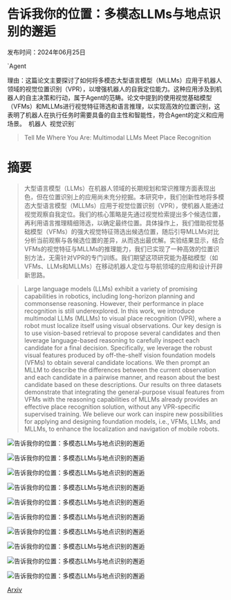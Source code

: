# 告诉我你的位置：多模态LLMs与地点识别的邂逅

发布时间：2024年06月25日

`Agent

理由：这篇论文主要探讨了如何将多模态大型语言模型（MLLMs）应用于机器人领域的视觉位置识别（VPR），以增强机器人的自我定位能力。这种应用涉及到机器人的自主决策和行动，属于Agent的范畴。论文中提到的使用视觉基础模型（VFMs）和MLLMs进行视觉特征筛选和语言推理，以实现高效的位置识别，这表明了机器人在执行任务时需要具备的自主性和智能性，符合Agent的定义和应用场景。` `机器人` `视觉识别`

> Tell Me Where You Are: Multimodal LLMs Meet Place Recognition

# 摘要

> 大型语言模型（LLMs）在机器人领域的长期规划和常识推理方面表现出色，但在位置识别上的应用尚未充分挖掘。本研究中，我们创新性地将多模态大型语言模型（MLLMs）应用于视觉位置识别（VPR），使机器人能通过视觉观察自我定位。我们的核心策略是先通过视觉检索提出多个候选位置，再利用语言推理精细筛选，以确定最终位置。具体操作上，我们借助视觉基础模型（VFMs）的强大视觉特征筛选出候选位置，随后引导MLLMs对比分析当前观察与各候选位置的差异，从而选出最优解。实验结果显示，结合VFMs的视觉特征与MLLMs的推理能力，我们已实现了一种高效的位置识别方法，无需针对VPR的专门训练。我们期望这项研究能为基础模型（如VFMs、LLMs和MLLMs）在移动机器人定位与导航领域的应用和设计开辟新思路。

> Large language models (LLMs) exhibit a variety of promising capabilities in robotics, including long-horizon planning and commonsense reasoning. However, their performance in place recognition is still underexplored. In this work, we introduce multimodal LLMs (MLLMs) to visual place recognition (VPR), where a robot must localize itself using visual observations. Our key design is to use vision-based retrieval to propose several candidates and then leverage language-based reasoning to carefully inspect each candidate for a final decision. Specifically, we leverage the robust visual features produced by off-the-shelf vision foundation models (VFMs) to obtain several candidate locations. We then prompt an MLLM to describe the differences between the current observation and each candidate in a pairwise manner, and reason about the best candidate based on these descriptions. Our results on three datasets demonstrate that integrating the general-purpose visual features from VFMs with the reasoning capabilities of MLLMs already provides an effective place recognition solution, without any VPR-specific supervised training. We believe our work can inspire new possibilities for applying and designing foundation models, i.e., VFMs, LLMs, and MLLMs, to enhance the localization and navigation of mobile robots.

![告诉我你的位置：多模态LLMs与地点识别的邂逅](../../../paper_images/2406.17520/x1.png)

![告诉我你的位置：多模态LLMs与地点识别的邂逅](../../../paper_images/2406.17520/x2.png)

![告诉我你的位置：多模态LLMs与地点识别的邂逅](../../../paper_images/2406.17520/x3.png)

![告诉我你的位置：多模态LLMs与地点识别的邂逅](../../../paper_images/2406.17520/x4.png)

![告诉我你的位置：多模态LLMs与地点识别的邂逅](../../../paper_images/2406.17520/x5.png)

![告诉我你的位置：多模态LLMs与地点识别的邂逅](../../../paper_images/2406.17520/x6.png)

![告诉我你的位置：多模态LLMs与地点识别的邂逅](../../../paper_images/2406.17520/x7.png)

![告诉我你的位置：多模态LLMs与地点识别的邂逅](../../../paper_images/2406.17520/x8.png)

![告诉我你的位置：多模态LLMs与地点识别的邂逅](../../../paper_images/2406.17520/x9.png)

![告诉我你的位置：多模态LLMs与地点识别的邂逅](../../../paper_images/2406.17520/x10.png)

[Arxiv](https://arxiv.org/abs/2406.17520)